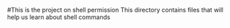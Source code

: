 #This is the project on shell permission
This directory contains files that will help us learn  about shell commands
